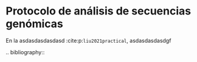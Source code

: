 Protocolo de análisis de secuencias genómicas 
=======================================


En la asdasdasdasdasd :cite:p:`liu2021practical`, asdasdasdasdgf


.. bibliography::


